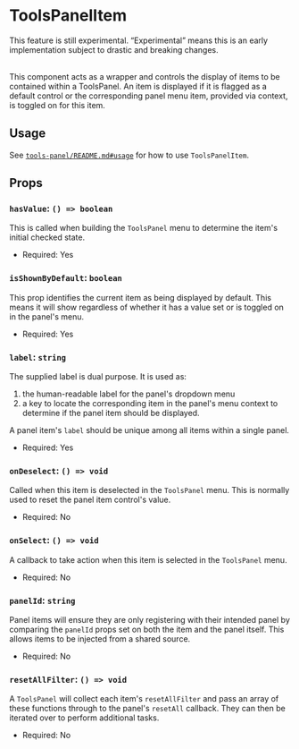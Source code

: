 # ToolsPanelItem

<div class="callout callout-alert">
This feature is still experimental. “Experimental” means this is an early
implementation subject to drastic and breaking changes.
</div>
<br />

This component acts as a wrapper and controls the display of items to be contained
within a ToolsPanel. An item is displayed if it is flagged as a default control
or the corresponding panel menu item, provided via context, is toggled on for
this item.

## Usage

See [`tools-panel/README.md#usage`](/packages/components/src/tools-panel/tools-panel/)
for how to use `ToolsPanelItem`.

## Props

### `hasValue`: `() => boolean`

This is called when building the `ToolsPanel` menu to determine the item's
initial checked state.

-   Required: Yes

### `isShownByDefault`: `boolean`

This prop identifies the current item as being displayed by default. This means
it will show regardless of whether it has a value set or is toggled on in the
panel's menu.

-   Required: Yes

### `label`: `string`

The supplied label is dual purpose.
It is used as:
1. the human-readable label for the panel's dropdown menu
2. a key to locate the corresponding item in the panel's menu context to
determine if the panel item should be displayed.

A panel item's `label` should be unique among all items within a single panel.

-   Required: Yes

### `onDeselect`: `() => void`

Called when this item is deselected in the `ToolsPanel` menu. This is normally
used to reset the panel item control's value.

-   Required: No

### `onSelect`: `() => void`

A callback to take action when this item is selected in the `ToolsPanel` menu.

-   Required: No

### `panelId`: `string`

Panel items will ensure they are only registering with their intended panel by
comparing the `panelId` props set on both the item and the panel itself. This
allows items to be injected from a shared source.

-   Required: No

### `resetAllFilter`: `() => void`

A `ToolsPanel` will collect each item's `resetAllFilter` and pass an array of
these functions through to the panel's `resetAll` callback. They can then be
iterated over to perform additional tasks.

-   Required: No
